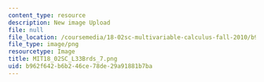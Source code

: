 ```yaml
---
content_type: resource
description: New image Upload
file: null
file_location: /coursemedia/18-02sc-multivariable-calculus-fall-2010/b962f642b6b246ce78de29a91881b7ba_MIT18_02SC_L33Brds_7.png
file_type: image/png
resourcetype: Image
title: MIT18_02SC_L33Brds_7.png
uid: b962f642-b6b2-46ce-78de-29a91881b7ba
---
```

